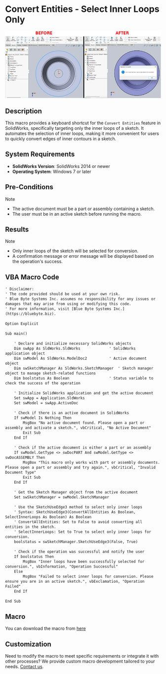 # Convert Entities - Select Inner Loops Only

<img src="../images/ConvertInnerLoop.png" alt="Description of image" width="600" style="display: block; margin: 0 auto;">

## Description
This macro provides a keyboard shortcut for the `Convert Entities` feature in SolidWorks, specifically targeting only the inner loops of a sketch. It automates the selection of inner loops, making it more convenient for users to quickly convert edges of inner contours in a sketch.

## System Requirements
- **SolidWorks Version**: SolidWorks 2014 or newer
- **Operating System**: Windows 7 or later

## Pre-Conditions
> [!NOTE]
> - The active document must be a part or assembly containing a sketch.
> - The user must be in an active sketch before running the macro.

## Results
> [!NOTE]
> - Only inner loops of the sketch will be selected for conversion.
> - A confirmation message or error message will be displayed based on the operation's success.

## VBA Macro Code

```vbnet
' Disclaimer:
' The code provided should be used at your own risk.  
' Blue Byte Systems Inc. assumes no responsibility for any issues or damages that may arise from using or modifying this code.  
' For more information, visit [Blue Byte Systems Inc.](https://bluebyte.biz).

Option Explicit

Sub main()

    ' Declare and initialize necessary SolidWorks objects
    Dim swApp As SldWorks.SldWorks             ' SolidWorks application object
    Dim swModel As SldWorks.ModelDoc2          ' Active document object
    Dim swSketchManager As SldWorks.SketchManager  ' Sketch manager object to manage sketch-related functions
    Dim boolstatus As Boolean                  ' Status variable to check the success of the operation

    ' Initialize SolidWorks application and get the active document
    Set swApp = Application.SldWorks
    Set swModel = swApp.ActiveDoc

    ' Check if there is an active document in SolidWorks
    If swModel Is Nothing Then
        MsgBox "No active document found. Please open a part or assembly and activate a sketch.", vbCritical, "No Active Document"
        Exit Sub
    End If

    ' Check if the active document is either a part or an assembly
    If swModel.GetType <> swDocPART And swModel.GetType <> swDocASSEMBLY Then
        MsgBox "This macro only works with part or assembly documents. Please open a part or assembly and try again.", vbCritical, "Invalid Document Type"
        Exit Sub
    End If

    ' Get the Sketch Manager object from the active document
    Set swSketchManager = swModel.SketchManager

    ' Use the SketchUseEdge3 method to select only inner loops
    ' Syntax: SketchUseEdge3(ConvertAllEntities As Boolean, SelectInnerLoops As Boolean) As Boolean
    ' ConvertAllEntities: Set to False to avoid converting all entities in the sketch.
    ' SelectInnerLoops: Set to True to select only inner loops for conversion.
    boolstatus = swSketchManager.SketchUseEdge3(False, True)

    ' Check if the operation was successful and notify the user
    If boolstatus Then
        MsgBox "Inner loops have been successfully selected for conversion.", vbInformation, "Operation Successful"
    Else
        MsgBox "Failed to select inner loops for conversion. Please ensure you are in an active sketch.", vbExclamation, "Operation Failed"
    End If

End Sub
```

## Macro
You can download the macro from [here](../images/ConvertInnerLoop.swp)

## Customization
Need to modify the macro to meet specific requirements or integrate it with other processes? We provide custom macro development tailored to your needs. [Contact us](https://bluebyte.biz/contact).
